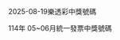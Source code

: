 
2025-08-19樂透彩中獎號碼

                                
114年 05~06月統一發票中獎號碼
                             